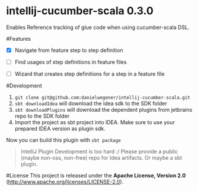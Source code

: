 intellij-cucumber-scala 0.3.0
=======================

Enables Reference tracking of glue code when using cucumber-scala DSL.

#Features

- [x] Navigate from feature step to step definition
- [ ] Find usages of step definitions in feature files
- [ ] Wizard that creates step definitions for a step in a feature file


#Development

1. `git clone git@github.com:danielwegener/intellij-cucumber-scala.git`
2. `sbt downloadIdea` will download the idea sdk to the SDK folder
3. `sbt downloadPlugins` will download the dependent plugins from jetbrains repo to the SDK folder
4. Import the project as sbt project into IDEA. Make sure to use your prepared IDEA version as plugin sdk.

Now you can build this plugin with `sbt package`

> IntelliJ Plugin Development is too hard :/ Please provide a public (maybe non-oss, non-free) repo for Idea artifacts. Or maybe a sbt plugin.

#License
This project is released under the __Apache License, Version 2.0__ (http://www.apache.org/licenses/LICENSE-2.0).
